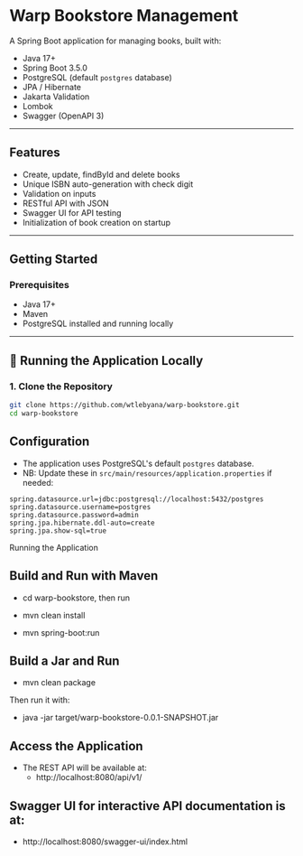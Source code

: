 # Warp Bookstore Management

A Spring Boot application for managing books, built with:

- Java 17+
- Spring Boot 3.5.0
- PostgreSQL (default `postgres` database)
- JPA / Hibernate
- Jakarta Validation
- Lombok
- Swagger (OpenAPI 3)
---

## Features

- Create, update, findById and delete books
- Unique ISBN auto-generation with check digit
- Validation on inputs
- RESTful API with JSON
- Swagger UI for API testing
- Initialization of book creation on startup

---

## Getting Started

### Prerequisites

- Java 17+
- Maven
- PostgreSQL installed and running locally

---

## 🧪 Running the Application Locally

### 1. Clone the Repository

```bash
git clone https://github.com/wtlebyana/warp-bookstore.git
cd warp-bookstore

```
## Configuration

- The application uses PostgreSQL's default `postgres` database.
- NB: Update these in `src/main/resources/application.properties` if needed:

```properties
spring.datasource.url=jdbc:postgresql://localhost:5432/postgres
spring.datasource.username=postgres
spring.datasource.password=admin
spring.jpa.hibernate.ddl-auto=create
spring.jpa.show-sql=true

```

Running the Application 
## Build and Run with Maven
- cd warp-bookstore, then run
- mvn clean install

- mvn spring-boot:run

## Build a Jar and Run
- mvn clean package

Then run it with:
- java -jar target/warp-bookstore-0.0.1-SNAPSHOT.jar

## Access the Application

- The REST API will be available at:
  - http://localhost:8080/api/v1/

## Swagger UI for interactive API documentation is at:
  - http://localhost:8080/swagger-ui/index.html